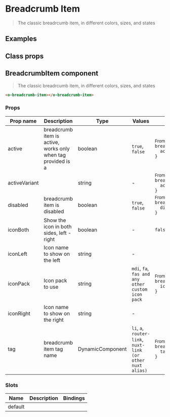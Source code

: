 # Breadcrumb Item

<div class="vp-doc">

> The classic breadrcumb item, in different colors, sizes, and states

</div>

<div class="vp-example">

## Examples

<example-breadcrumbitem />

</div>
<div class="vp-example">

## Class props

<inspector-breadcrumbitem-viewer />

</div>

<div class="vp-doc">

## BreadcrumbItem component

> The classic breadrcumb item, in different colors, sizes, and states

```html
<o-breadcrumb-item></o-breadcrumb-item>
```

### Props

| Prop name     | Description                                                  | Type             | Values                                                      | Default                                                                                                                                                       |
| ------------- | ------------------------------------------------------------ | ---------------- | ----------------------------------------------------------- | ------------------------------------------------------------------------------------------------------------------------------------------------------------- |
| active        | breadcrumb item is active, works only when tag provided is a | boolean          | `true`, `false`                                             | <div><small>From <b>config</b>:</small></div><code style='white-space: nowrap; padding: 0;'>breadcrumb: {<br>&nbsp;&nbsp;active: undefined<br>}</code>        |
| activeVariant |                                                              | string           | -                                                           | <div><small>From <b>config</b>:</small></div><code style='white-space: nowrap; padding: 0;'>breadcrumb: {<br>&nbsp;&nbsp;activeVariant: undefined<br>}</code> |
| disabled      | breadcrumb item is disabled                                  | boolean          | `true`, `false`                                             | <div><small>From <b>config</b>:</small></div><code style='white-space: nowrap; padding: 0;'>breadcrumb: {<br>&nbsp;&nbsp;disabled: undefined<br>}</code>      |
| iconBoth      | Show the icon in both sides, left - right                    | boolean          | -                                                           | <code style='white-space: nowrap; padding: 0;'>false</code>                                                                                                   |
| iconLeft      | Icon name to show on the left                                | string           | -                                                           |                                                                                                                                                               |
| iconPack      | Icon pack to use                                             | string           | `mdi`, `fa`, `fas and any other custom icon pack`           | <div><small>From <b>config</b>:</small></div><code style='white-space: nowrap; padding: 0;'>breadcrumb: {<br>&nbsp;&nbsp;iconPack: undefined<br>}</code>      |
| iconRight     | Icon name to show on the right                               | string           | -                                                           |                                                                                                                                                               |
| tag           | breadcrumb item tag name                                     | DynamicComponent | `li`, `a`, `router-link`, `nuxt-link (or other nuxt alias)` | <div><small>From <b>config</b>:</small></div><code style='white-space: nowrap; padding: 0;'>breadcrumb: {<br>&nbsp;&nbsp;tag: "a"<br>}</code>                 |

### Slots

| Name    | Description | Bindings |
| ------- | ----------- | -------- |
| default |             |          |

</div>

<div class="vp-doc">

</div>

